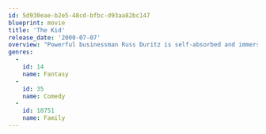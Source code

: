 ```yaml
---
id: 5d930eae-b2e5-48cd-bfbc-d93aa82bc147
blueprint: movie
title: 'The Kid'
release_date: '2000-07-07'
overview: "Powerful businessman Russ Duritz is self-absorbed and immersed in his work. But by the magic of the moon, he meets Rusty, a chubby, charming 8-year-old version of himself who can't believe he could turn out so badly -- with no life and no dog. With Rusty's help, Russ is able to reconcile the person he used to dream of being with the man he's actually become."
genres:
  -
    id: 14
    name: Fantasy
  -
    id: 35
    name: Comedy
  -
    id: 10751
    name: Family
---
```

